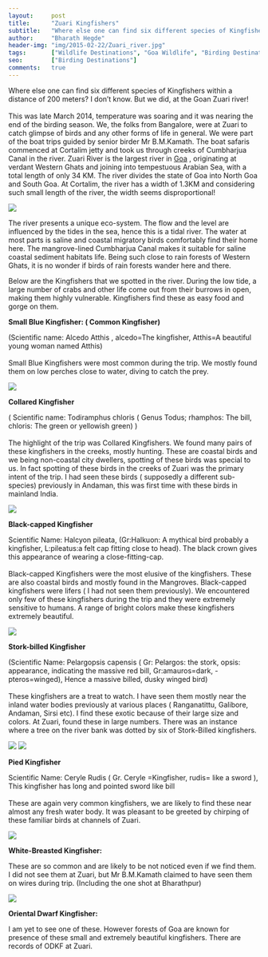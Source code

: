 ```yaml
---
layout:     post
title:      "Zuari Kingfishers"
subtitle:   "Where else one can find six different species of Kingfishers within a distance of 200 meters? I don’t know. But we did,  at the Goan Zuari river!"
author:     "Bharath Hegde"
header-img: "img/2015-02-22/Zuari_river.jpg"
tags:       ["Wildlife Destinations", "Goa Wildlife", "Birding Destinations"]
seo:		["Birding Destinations"]
comments:   true
---
```



<p>Where else one can find six different species of Kingfishers within a distance of 200 meters? I don’t know. But we did,  at the Goan Zuari river!<br><br>
This was late March 2014, temperature was soaring and  it was nearing the end of the birding season. We, the folks from Bangalore, were at Zuari to catch glimpse of birds and any other forms of life in general. We were part of the boat trips guided by senior birder Mr B.M.Kamath. The boat safaris commenced at Cortalim jetty and took us through creeks of Cumbharjua Canal in the river.
Zuari River is the largest river in <a href="http://www.wilderhood.com/destination/Goa" target="_blank">Goa</a> , originating at verdant Western Ghats and joining into tempestuous Arabian Sea, with a total length of only 34 KM. The river divides the state of  Goa into North Goa and South  Goa. At Cortalim, the river has a width of 1.3KM and considering such small length of the river, the width seems disproportional!</p>

<img src="{{ site.baseurl }}/img/2015-02-22/Zuari_river1.jpg">

<p>The river presents a unique eco-system. The flow and the level are influenced by the tides in the sea, hence this is a tidal river. The water at most parts is saline and coastal migratory birds comfortably find their home here. The mangrove-lined Cumbharjua Canal makes it suitable for saline coastal sediment habitats life. Being such close to rain forests of Western Ghats, it is no wonder if birds of rain forests wander here and there.</p>


<p>Below are the Kingfishers that we spotted in the river. During the low tide, a large number of crabs and other life come out from their burrows in open, making them highly vulnerable. Kingfishers find these as easy food and gorge on them.</p>

<strong>Small Blue Kingfisher: ( Common Kingfisher)</strong>

<p>(Scientific name: Alcedo Atthis , alcedo=The kingfisher, Atthis=A beautiful young woman named Atthis) <br><br>
Small Blue Kingfishers were most common during the trip. We mostly found them on low perches close to water, diving to catch the prey.</p>

<img src="{{ site.baseurl }}/img/2015-02-22/Zuari_river2.jpg">

<strong>Collared Kingfisher</strong>
<p>( Scientific name: Todiramphus chloris  ( Genus Todus; rhamphos: The bill,  chloris: The green or yellowish green) )<br><br>
The highlight of the trip was Collared Kingfishers.  We found many pairs of these kingfishers in the creeks, mostly hunting. These are coastal birds and we being non-coastal city dwellers, spotting of these birds was special to us. In fact spotting of these birds in the creeks of Zuari was the primary intent of the trip. I had seen these birds ( supposedly a different sub-species) previously in Andaman, this was first time with these birds in mainland India.</p>

<img src="{{ site.baseurl }}/img/2015-02-22/Zuari_river3.jpg">

<strong>Black-capped Kingfisher</strong>
<p>Scientific Name: Halcyon pileata, (Gr:Halkuon: A mythical bird probably a kingfisher, L:pileatus:a felt cap fitting close to head). The black crown gives this appearance of wearing a close-fitting-cap.<br><br>
Black-capped Kingfishers were the most elusive of the kingfishers. These are also coastal birds and mostly found in the Mangroves. Black-capped kingfishers were lifers ( I had not seen them previously).  We encountered only few of these kingfishers during the trip and they were extremely sensitive to humans. A range of bright colors make these kingfishers extremely beautiful.</p>

<img src="{{ site.baseurl }}/img/2015-02-22/Zuari_river4.jpg">

<strong>Stork-billed Kingfisher</strong>

<p>(Scientific Name: Pelargopsis capensis ( Gr: Pelargos: the stork, opsis: appearance, indicating the massive red bill,  Gr:amauros=dark, -pteros=winged), Hence a massive billed, dusky winged bird)<br><br>
These kingfishers are a treat to watch. I have seen them mostly near the inland water bodies previously at various places ( Ranganatittu, Galibore, Andaman, Sirsi etc).  I find these exotic because of their large size and colors. At  Zuari, found these in large numbers. There was an instance where a tree on the river bank was dotted by six of Stork-Billed kingfishers.</p>


<img src="{{ site.baseurl }}/img/2015-02-22/Zuari_river5.jpg">
<img src="{{ site.baseurl }}/img/2015-02-22/Zuari_river6.jpg">

<strong>Pied Kingfisher</strong>

<p>Scientific Name: Ceryle Rudis ( Gr. Ceryle =Kingfisher,  rudis= like a sword ), This kingfisher has long and pointed sword like bill<br><br>
These are again very common kingfishers, we are likely to find these near almost any fresh water body. It was pleasant to be greeted by chirping of these familiar birds at channels of Zuari.</p>

<img src="{{ site.baseurl }}/img/2015-02-22/Zuari_river8.jpg">

<strong>White-Breasted  Kingfisher:</strong>
<p>These are so common and are likely to be not noticed even if we find them. I did not see them at Zuari, but Mr B.M.Kamath claimed to have seen them on wires during trip. (Including the one shot at Bharathpur)</p>

 <img src="{{ site.baseurl }}/img/2015-02-22/Zuari_river7.jpg">

<strong>Oriental Dwarf Kingfisher: </strong>
<p>I am yet to see one of these. However forests of Goa are known for presence of these small and extremely beautiful kingfishers. There are records of ODKF at Zuari. </p>